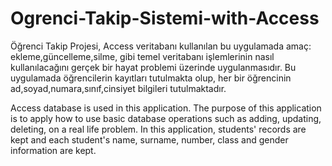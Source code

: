 # Ogrenci-Takip-Sistemi-with-Access
 Öğrenci Takip Projesi, Access veritabanı kullanılan bu uygulamada amaç: ekleme,güncelleme,silme, gibi temel veritabanı işlemlerinin nasıl kullanılacağını gerçek bir hayat problemi üzerinde uygulanmasıdır. Bu uygulamada öğrencilerin kayıtları tutulmakta olup, her bir öğrencinin ad,soyad,numara,sınıf,cinsiyet bilgileri tutulmaktadır.

Access database is used in this application. The purpose of this application is to apply how to use basic database operations such as adding, updating, deleting, on a real life problem. In this application, students' records are kept and each student's name, surname, number, class and gender information are kept.
